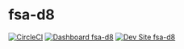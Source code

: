 # fsa-d8

[![CircleCI](https://circleci.com/gh/jdelon02/fsa-d8.svg?style=shield)](https://circleci.com/gh/jdelon02/fsa-d8)
[![Dashboard fsa-d8](https://img.shields.io/badge/dashboard-fsa_d8-yellow.svg)](https://dashboard.pantheon.io/sites/c6159235-cd64-4989-88dd-3e5a4217b300#dev/code)
[![Dev Site fsa-d8](https://img.shields.io/badge/site-fsa_d8-blue.svg)](http://dev-fsa-d8.pantheonsite.io/)